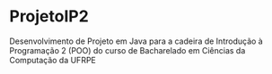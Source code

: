 # ProjetoIP2
Desenvolvimento de Projeto em Java para a cadeira de Introdução à Programação 2 (POO) do curso de Bacharelado em Ciências da Computação da UFRPE
